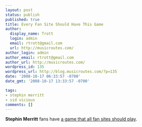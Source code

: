 ```yaml
---
layout: post
status: publish
published: true
title: Every Fan Site Should Have This Game
author:
  display_name: Trott
  login: admin
  email: rtrott@gmail.com
  url: http://musicroutes.com/
author_login: admin
author_email: rtrott@gmail.com
author_url: http://musicroutes.com/
wordpress_id: 135
wordpress_url: http://blog.musicroutes.com/?p=135
date: '2008-10-17 06:33:57 -0700'
date_gmt: '2008-10-17 13:33:57 -0700'

tags:
- stephin merritt
- sid vicious
comments: []
---
```

<p><strong>Stephin Merritt</strong> fans have <a href="http://stephinsongs.wiw.org/game.html" target="_blank">a game that all fan sites should play</a>.</p>
